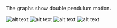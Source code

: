 The graphs show double pendulum motion.

![alt text](https://github.com/lvikasz/Physics/blob/master/Double%20pendulum/Double_pendulum1.png)
![alt text](https://github.com/lvikasz/Physics/blob/master/Double%20pendulum/Double_pendulum2.png)
![alt text](https://github.com/lvikasz/Physics/blob/master/Double%20pendulum/Double_pendulum3.png)
![alt text](https://github.com/lvikasz/Physics/blob/master/Double%20pendulum/Double_pendulum4.png)
